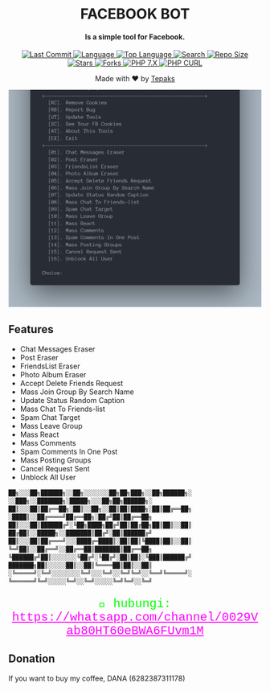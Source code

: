 <h1 align="center">
  FACEBOOK BOT
</h1>
<h4 align="center">
  Is a simple tool for Facebook.
</h4>
<div align="center">
  <a href="https://github.com/Tepaks1/youtube.git">
    <img alt="Last Commit" src="https://img.shields.io/github/last-commit/Tepaks1/youtube.svg"/>
  </a>
  <a href="https://github.com/Tepaks1/youtube.git">
    <img alt="Language" src="https://img.shields.io/github/languages/count/Tepaks1/youtube.svg"/>
  </a>
  <a href="https://github.com/Tepaks1/youtube.git">
    <img alt="Top Language" src="https://img.shields.io/github/languages/top/Tepaks1/youtube.svg"/>
  </a>
  <a href="https://github.com/Tepaks1/youtube.git">
    <img alt="Search" src="https://img.shields.io/github/search/Tepaks1/youtube/fb-bot.svg"/>
  </a>
  <a href="https://github.com/Tepaks1/youtube.git">
    <img alt="Repo Size" src="https://img.shields.io/github/repo-size/Tepaks1/youtube.svg"/>
  </a>
  <a href="https://github.com/Tepaks1/youtube.git">
    <img alt="Stars" src="https://img.shields.io/github/stars/Tepaks1/youtube.svg"/>
  </a>
  <a href="https://github.com/Tepaks1/youtube.git">
    <img alt="Forks" src="https://img.shields.io/github/forks/Tepaks1/youtube.svg"/>
  </a>
  <a href="https://github.com/Tepaks1/youtube.git">
    <img alt="PHP 7.X" src="https://img.shields.io/badge/PHP-7.X-success.svg"/>
  </a>
  <a href="https://github.com/Tepaks1/youtube.git">
    <img alt="PHP CURL" src="https://img.shields.io/badge/PHP%20CURL-ALL-success.svg"/>
  </a>
</div>
<p align="center">
  Made with ❤️ by <a href="https://github.com/Tepaks1/youtube.git">Tepaks</a>
</p>
<p align="center">
 <img src="https://github.com/Tepaks1/youtube/blob/master/images/menu.png" width="640" title="Menu" alt="Menu">
</p>


## Features
* Chat Messages Eraser
* Post Eraser
* FriendsList Eraser
* Photo Album Eraser
* Accept Delete Friends Request
* Mass Join Group By Search Name
* Update Status Random Caption
* Mass Chat To Friends-list
* Spam Chat Target
* Mass Leave Group
* Mass React
* Mass Comments
* Spam Comments In One Post
* Mass Posting Groups
* Cancel Request Sent
* Unblock All User


```ascii
██╗░░░██╗██████╗░░██╗░░░░░░░██╗██╗███╗░░██╗██████╗░  ░░███╗░░███████╗░█████╗░░░██╗██╗██████╗░
██║░░░██║██╔══██╗░██║░░██╗░░██║██║████╗░██║██╔══██╗  ░████║░░██╔════╝██╔══██╗░██╔╝██║██╔══██╗
██║░░░██║██████╔╝░╚██╗████╗██╔╝██║██╔██╗██║██║░░██║  ██╔██║░░█████╗░░███████║██╔╝░██║██████╔╝
██║░░░██║██╔═══╝░░░████╔═████║░██║██║╚████║██║░░██║  ╚═╝██║░░██╔══╝░░██╔══██║███████║██╔══██╗
╚██████╔╝██║░░░░░░░╚██╔╝░╚██╔╝░██║██║░╚███║██████╔╝  ███████╗██║░░░░░██║░░██║╚════██║██║░░██║
░╚═════╝░╚═╝░░░░░░░░╚═╝░░░╚═╝░░╚═╝╚═╝░░╚══╝╚═════╝░  ╚══════╝╚═╝░░░░░╚═╝░░╚═╝░░░░░╚═╝╚═╝░░╚═╝
```
<p align="center" style="font-family: 'Courier New', Courier, monospace; color: #00FF00; font-size: 24px;">
  🔧 hubungi: 
  <a href="https://whatsapp.com/channel/0029Vab80HT60eBWA6FUvm1M" style="color: #FF00FF; text-decoration: underline;">https://whatsapp.com/channel/0029Vab80HT60eBWA6FUvm1M</a>
</p>


## Donation
If you want to buy my coffee, DANA (6282387311178)

